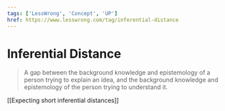 ```yaml
---
tags: ['LessWrong', 'Concept', 'UP']
href: https://www.lesswrong.com/tag/inferential-distance
---
```


# Inferential Distance
> A gap between the background knowledge and epistemology of a person trying to explain an idea, and the background knowledge and epistemology of the person trying to understand it.

[[Expecting short inferential distances]]
